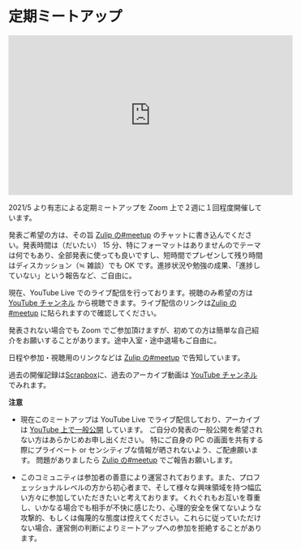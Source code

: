 # 定期ミートアップ

<iframe width="560" height="315" src="https://www.youtube.com/embed/hPGFiUp5s_A" title="YouTube video player" frameborder="0" allow="accelerometer; autoplay; clipboard-write; encrypted-media; gyroscope; picture-in-picture" allowfullscreen></iframe>

2021/5 より有志による定期ミートアップを Zoom 上で２週に１回程度開催しています。

発表ご希望の方は、その旨 [Zulip の#meetup](https://prog-lang-sys-ja.zulipchat.com/#narrow/stream/344423-meetup) のチャットに書き込んでください。発表時間は（だいたい） 15 分、特にフォーマットはありませんのでテーマは何でもあり、全部発表に使っても良いですし、短時間でプレゼンして残り時間はディスカッション（≒ 雑談）でも OK です。進捗状況や勉強の成果、「進捗していない」という報告など、ご自由に。

現在、YouTube Live でのライブ配信を行っております。視聴のみ希望の方は [YouTube チャンネル](https://www.youtube.com/@prog-lang-sys) から視聴できます。ライブ配信のリンクは[Zulip の#meetup](https://prog-lang-sys-ja.zulipchat.com/#narrow/stream/344423-meetup) に貼られますので確認してください。

発表されない場合でも Zoom でご参加頂けますが、初めての方は簡単な自己紹介をお願いすることがあります。途中入室・途中退場もご自由に。

日程や参加・視聴用のリンクなどは [Zulip の#meetup](https://prog-lang-sys-ja.zulipchat.com/#narrow/stream/344423-meetup) で告知しています。

過去の開催記録は[Scrapbox](https://scrapbox.io/prog-lang-sys-ja/%E5%AE%9A%E6%9C%9F%E3%83%9F%E3%83%BC%E3%83%88%E3%82%A2%E3%83%83%E3%83%97)に、過去のアーカイブ動画は [YouTube チャンネル](https://www.youtube.com/@prog-lang-sys) でみれます。

**注意**

- 現在このミートアップは YouTube Live でライブ配信しており、アーカイブは [YouTube 上で一般公開](https://www.youtube.com/@prog-lang-sys) しています。
  ご自分の発表の一般公開を希望されない方はあらかじめお申し出ください。
  特にご自身の PC の画面を共有する際にプライベート or センシティブな情報が晒されないよう、ご配慮願います。
  問題がありましたら [Zulip の#meetup](https://prog-lang-sys-ja.zulipchat.com/#narrow/stream/344423-meetup) でご報告お願いします。

- このコミュニティは参加者の善意により運営されております。また、プロフェッショナルレベルの方から初心者まで、そして様々な興味領域を持つ幅広い方々に参加していただきたいと考えております。くれぐれもお互いを尊重し、いかなる場合でも相手が不快に感じたり、心理的安全を保てないような攻撃的、もしくは侮蔑的な態度は控えてください。これらに従っていただけない場合、運営側の判断によりミートアップへの参加を拒絶することがあります。
